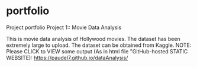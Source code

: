 # portfolio
Project portfolio
Project 1:: Movie Data Analysis

This is movie data analysis of Hollywood movies. The dataset has been extremely large to upload. The dataset can be obtained from Kaggle.
NOTE: Please CLICK to VIEW some output (As in html file "GitHub-hosted STATIC WEBSITE): https://paudel7.github.io/dataAnalysis/
